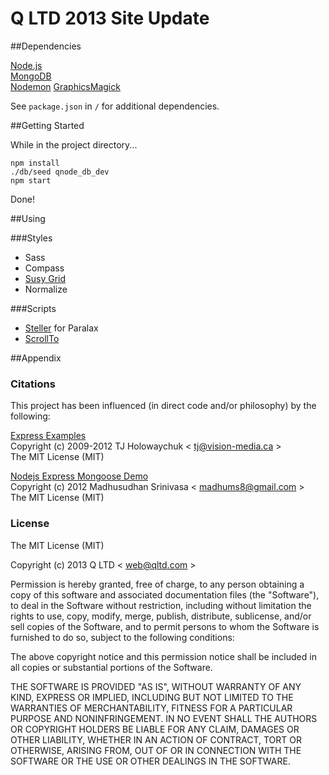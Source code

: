 Q LTD 2013 Site Update
=====
##Dependencies

[Node.js](https://nodejs.org/)  
[MongoDB](http://www.mongodb.org/)  
[Nodemon](http://remy.github.io/nodemon/)
[GraphicsMagick](http://www.graphicsmagick.org/)

See `package.json` in `/` for additional dependencies.

##Getting Started
   
While in the project directory...   

```
npm install
./db/seed qnode_db_dev
npm start
```

Done!

##Using

###Styles

* Sass
* Compass
* [Susy Grid](http://susy.oddbird.net/)
* Normalize


###Scripts

* [Steller](http://markdalgleish.com/projects/stellar.js/) for Paralax
* [ScrollTo](http://demos.flesler.com/jquery/scrollTo/)

##Appendix

### Citations

This project has been influenced (in direct code and/or philosophy) by the following:

[Express Examples](https://github.com/visionmedia/express/tree/master/examples)  
Copyright (c) 2009-2012 TJ Holowaychuk < [tj@vision-media.ca](mailto:tj@vision-media.ca) >  
The MIT License (MIT)

[Nodejs Express Mongoose Demo](https://github.com/madhums/node-express-mongoose-demo)   
Copyright (c) 2012 Madhusudhan Srinivasa < [madhums8@gmail.com](mailto:madhums8@gmail.com) >  
The MIT License (MIT)

### License

The MIT License (MIT)

Copyright (c) 2013 Q LTD < [web@qltd.com](mailto:web@qltd.com) >

Permission is hereby granted, free of charge, to any person obtaining a copy
of this software and associated documentation files (the "Software"), to deal
in the Software without restriction, including without limitation the rights
to use, copy, modify, merge, publish, distribute, sublicense, and/or sell
copies of the Software, and to permit persons to whom the Software is
furnished to do so, subject to the following conditions:

The above copyright notice and this permission notice shall be included in
all copies or substantial portions of the Software.

THE SOFTWARE IS PROVIDED "AS IS", WITHOUT WARRANTY OF ANY KIND, EXPRESS OR
IMPLIED, INCLUDING BUT NOT LIMITED TO THE WARRANTIES OF MERCHANTABILITY,
FITNESS FOR A PARTICULAR PURPOSE AND NONINFRINGEMENT. IN NO EVENT SHALL THE
AUTHORS OR COPYRIGHT HOLDERS BE LIABLE FOR ANY CLAIM, DAMAGES OR OTHER
LIABILITY, WHETHER IN AN ACTION OF CONTRACT, TORT OR OTHERWISE, ARISING FROM,
OUT OF OR IN CONNECTION WITH THE SOFTWARE OR THE USE OR OTHER DEALINGS IN
THE SOFTWARE.